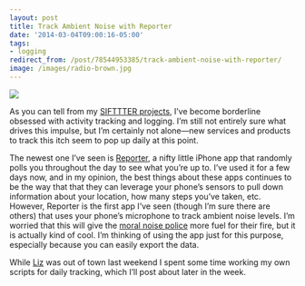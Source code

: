 ```yaml
---
layout: post 
title: Track Ambient Noise with Reporter 
date: '2014-03-04T09:00:16-05:00' 
tags: 
- logging 
redirect_from: /post/78544953385/track-ambient-noise-with-reporter/
image: /images/radio-brown.jpg
---
```


![](http://d.pr/4M1Z+)

As you can tell from my [SIFTTTER projects](http://craigeley.com/tagged/sifttter), I’ve become borderline obsessed with activity tracking and logging. I’m still not entirely sure what drives this impulse, but I’m certainly not alone—new services and products to track this itch seem to pop up daily at this point.

The newest one I’ve seen is [Reporter](http://www.reporter-app.com/), a nifty little iPhone app that randomly polls you throughout the day to see what you’re up to. I’ve used it for a few days now, and in my opinion, the best things about these apps continues to be the way that that they can leverage your phone’s sensors to pull down information about your location, how many steps you’ve taken, etc. However, Reporter is the first app I’ve seen (though I’m sure there are others) that uses your phone’s microphone to track ambient noise levels. I’m worried that this will give the [moral noise police](http://craigeley.com/post/75482668793/after-seeing-this-new-film-trailer-im-pretty) more fuel for their fire, but it is actually kind of cool. I’m thinking of using the app just for this purpose, especially because you can easily export the data.

While [Liz](https://twitter.com/elizwyckoff) was out of town last weekend I spent some time working my own scripts for daily tracking, which I’ll post about later in the week.

